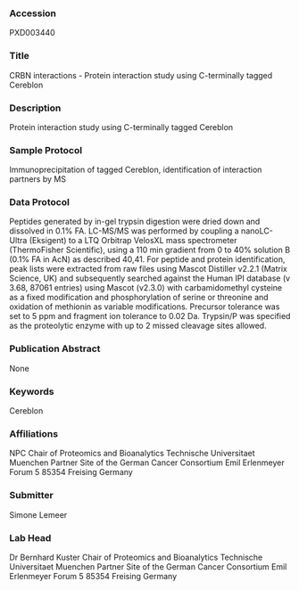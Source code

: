 ### Accession
PXD003440

### Title
CRBN interactions - Protein interaction study using C-terminally tagged Cereblon

### Description
Protein interaction study using C-terminally tagged Cereblon

### Sample Protocol
Immunoprecipitation of tagged Cereblon, identification of interaction partners by MS

### Data Protocol
Peptides generated by in-gel trypsin digestion were dried down and dissolved in 0.1% FA. LC-MS/MS was performed by coupling a nanoLC-Ultra (Eksigent) to a LTQ Orbitrap VelosXL  mass spectrometer (ThermoFisher Scientific), using a 110 min gradient from 0 to 40% solution B (0.1% FA in AcN) as described 40,41.  For peptide and protein identification, peak lists were extracted from raw files using Mascot Distiller v2.2.1 (Matrix Science, UK) and subsequently searched against the Human IPI database (v 3.68, 87061 entries) using Mascot (v2.3.0) with carbamidomethyl cysteine as a fixed modification and phosphorylation of serine or threonine and oxidation of methionin as variable modifications. Precursor tolerance was set to 5 ppm and fragment ion tolerance to 0.02 Da. Trypsin/P was specified as the proteolytic enzyme with up to 2 missed cleavage sites allowed.

### Publication Abstract
None

### Keywords
Cereblon

### Affiliations
NPC
Chair of Proteomics and Bioanalytics Technische Universitaet Muenchen Partner Site of the German Cancer Consortium Emil Erlenmeyer Forum 5 85354 Freising Germany

### Submitter
Simone Lemeer

### Lab Head
Dr Bernhard Kuster
Chair of Proteomics and Bioanalytics Technische Universitaet Muenchen Partner Site of the German Cancer Consortium Emil Erlenmeyer Forum 5 85354 Freising Germany


